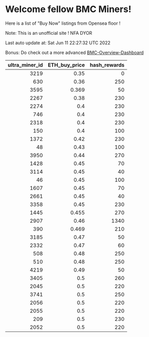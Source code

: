 # Welcome fellow BMC Miners!
Here is a list of "Buy Now" listings from Opensea floor !

Note: This is an unofficial site ! NFA DYOR

Last auto update at: Sat Jun 11 22:27:32 UTC 2022

Bonus: Do check out a more advanced [BMC-Overview-Dashboard](https://dune.com/defifunk/BMC-Overview-Dashboard)


|   ultra_miner_id |   ETH_buy_price |   hash_rewards |
|-----------------:|----------------:|---------------:|
|             3219 |           0.35  |              0 |
|              630 |           0.36  |            250 |
|             3595 |           0.369 |             50 |
|             2267 |           0.38  |            230 |
|             2274 |           0.4   |            230 |
|              746 |           0.4   |            230 |
|             2318 |           0.4   |            230 |
|              150 |           0.4   |            100 |
|             1372 |           0.42  |            230 |
|               48 |           0.43  |            100 |
|             3950 |           0.44  |            270 |
|             1428 |           0.45  |             70 |
|             3114 |           0.45  |             40 |
|               46 |           0.45  |            100 |
|             1607 |           0.45  |             70 |
|             2661 |           0.45  |             40 |
|             3358 |           0.45  |            230 |
|             1445 |           0.455 |            270 |
|             2907 |           0.46  |           1340 |
|              390 |           0.469 |            210 |
|             3185 |           0.47  |             50 |
|             2332 |           0.47  |             60 |
|              508 |           0.48  |            250 |
|              510 |           0.48  |            250 |
|             4219 |           0.49  |             50 |
|             3405 |           0.5   |            260 |
|             2045 |           0.5   |            220 |
|             3741 |           0.5   |            250 |
|             2056 |           0.5   |            220 |
|             2055 |           0.5   |            220 |
|              209 |           0.5   |            230 |
|             2052 |           0.5   |            220 |